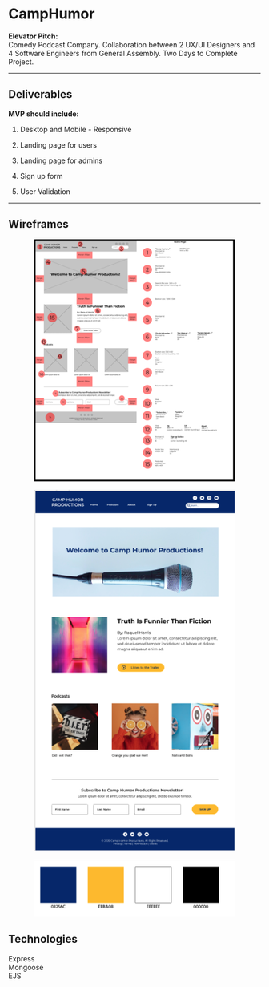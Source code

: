 # CampHumor

**Elevator Pitch:** <br/>
Comedy Podcast Company. Collaboration between 2 UX/UI Designers and 4 Software Engineers from General Assembly. Two Days to Complete Project. 

---

## Deliverables

**MVP should include:**

1. Desktop and Mobile - Responsive

2. Landing page for users

3. Landing page for admins

4. Sign up form

5. User Validation

---

## Wireframes

<p align="center">
<img src="./public/images/Wireframe.png" alt="wireframe" width="400"/>
</p>

<p align="center">
<img src="./public/images/Wireframe2.png" alt="wireframe" width="400"/>
</p>

<p align="center">
<img src="./public/images/color_palette.png" alt="color palette" width="400"/>
</p>


## Technologies 

Express <br/>
Mongoose <br/>
EJS <br/>